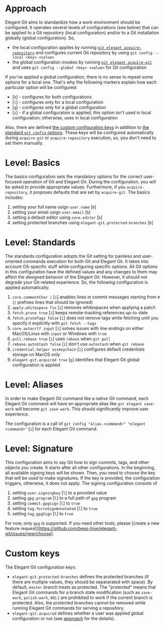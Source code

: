 # Approach

Elegant Git aims to standardize how a work environment should be configured. It operates several
levels of configurations (see below) that can be applied to a Git repository (local configuration)
and/or to a Git installation globally (global configuration). So,

- the local configuration applies by running
[`git elegant acquire-repository`](commands.md#acquire-repository) and configures current Git
repository by using `git config --local <key> <value>`
- the global configuration invokes by running [`git elegant acquire-git`](commands.md#acquire-git)
and uses `git config --global <key> <value>` for Git configuration

If you've applied a global configuration, there is no sense to repeat some options for a local one.
That's why the following markers explain how each particular option will be configured:

- [`b`] - configures for both configurations
- [`l`] - configures only for a local configuration
- [`g`] - configures only for a global configuration
- [`i`] - if a global configuration is applied, this option isn't used in local configuration;
otherwise, uses in local configuration

Also, there are defined [the custom configuration keys](#custom-keys) in addition to
[the standard `git config` options](https://git-scm.com/docs/git-config). These keys will be configured
automatically during `acquire-git` or `acquire-repository` execution, so, you don't need to set them
manually.

# Level: Basics

The basics configuration sets the mandatory options for the correct user-focused operation of Git and
Elegant Git. During the configuration, you will be asked to provide appropriate values. Furthermore,
if you `acquire-repository`, it proposes defaults that are set by `acquire-git`. The basics includes:

1. setting your full name usign `user.name` [`b`]
2. setting your email usign `user.email` [`b`]
3. setting a default editor using `core.editor` [`b`]
4. setting protected branches using `elegant-git.protected-branches` [`b`]

# Level: Standards

The standards configuration adopts the Git setting for painless and user-oriented commands execution
for both Git and Elegant Git. It takes into account OS-specific stuff while configuring specific
options. All Git options in this configuration have the defined values and any changes to them may
affect the designed behavior of the Elegant Git. However, it should not degrade your Git-related
experience. So, the following configuration is applied automatically:

1. `core.commentChar |` [`i`] enables lines in commit messages starting from `#` (`|` prefixes lines that should be ignored)
2. `apply.whitespace fix` [`i`] removes whitespaces when applying a patch
3. `fetch.prune true` [`i`] keeps remote-tracking references up-to-date
4. `fetch.pruneTags false` [`i`] does not remove tags while fetching until you specify it explicitly with
`git fetch --tags`
5. `core.autocrlf input` [`i`] solves issues with line endings on either MacOS/Linux with `input` or
Windows with `true`
6. `pull.rebase true` [`i`] uses `rebase` when `git pull`
7. `rebase.autoStash false` [`i`] don't use `autostash` when `git rebase`
8. `credential.helper osxkeychain` [`i`] configures default credentials storage on MacOS only
9. `elegant-git.acquired true` [`g`] identifies that Elegant Git global configuration is applied

# Level: Aliases

In order to make Elegant Git command like a native Git command, each Elegant Git command will have
an appropriate alias like `git elegant save-work` will become `git save-work`. This should
significantly improve user experience.

The configuration is a call of `git config "alias.<command>" "elegant <command>"` [`i`] for each Elegant
Git command.

# Level: Signature

This configuration aims to say Git how to sign commits, tags, and other objects you create. It starts after
all other configurations. In the beginning, all available signing keys will be shown. Then, you need to choose
the key that will be used to make signatures. If the key is provided, the configuration triggers, otherwise,
it does not apply. The signing configuration consists of

1. setting `user.signingkey` [`l`] to a provided value
2. setting `gpg.program` [`l`] to a full path of `gpg` program
3. setting `commit.gpgsign` [`l`] to `true`
4. setting `tag.forceSignAnnotated` [`l`] to `true`
5. setting `tag.gpgSign` [`l`] to `true`

For now, only `gpg` is supported. If you need other tools, please [create a new feature request][https://github.com/bees-hive/elegant-git/issues/new/choose].

# Custom keys

The Elegant Git configuration keys:

- `elegant-git.protected-branches` defines the protected branches (if there are multiple values, they
should be separarated with space). By default, `master` branch treats as protected. The "protected"
means that Elegant Git commands for a branch state modification (such as `save-work`, `polish-work`,
etc.) are prohibited to work if the current branch is protected. Also, the protected branches cannot
be removed while running Elegant Git commands for serving a repository.
- `elegant-git.acquired` defines whether a user was applied global configuration or not (see
[approach](#approach) for the details).
